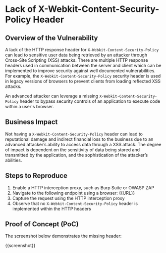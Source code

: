 # Lack of X-Webkit-Content-Security-Policy Header

## Overview of the Vulnerability

A lack of the HTTP response header for `X-Webkit-Content-Security-Policy` can lead to sensitive user data being retrieved by an attacker through Cross-Site Scripting (XSS) attacks. There are multiple HTTP response headers used in communication between the server and client which can be implemented to improve security against well documented vulnerabilities. For example, the `X-Webkit-Content-Security-Policy` security header is used in legacy versions of browsers to prevent clients from loading reflected XSS attacks.

An advanced attacker can leverage a missing `X-Webkit-Content-Security-Policy` header to bypass security controls of an application to execute code within a user's browser.

## Business Impact

Not having a `X-Webkit-Content-Security-Policy` header can lead to reputational damage and indirect financial loss to the business due to an advanced attacker’s ability to access data through a XSS attack. The degree of impact is dependent on the sensitivity of data being stored and transmitted by the application, and the sophistication of the attacker’s abilities.

## Steps to Reproduce

1. Enable a HTTP interception proxy, such as Burp Suite or OWASP ZAP
1. Navigate to the following endpoint using a browser: {{URL}}
1. Capture the request using the HTTP interception proxy
1. Observe that no `X-Webkit-Content-Security-Policy` header is implemented within the HTTP headers

## Proof of Concept (PoC)

The screenshot below demonstrates the missing header:

{{screenshot}}
